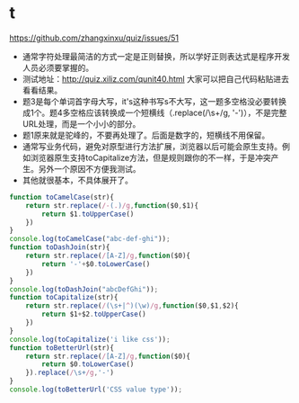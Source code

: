 
# t
https://github.com/zhangxinxu/quiz/issues/51

- 通常字符处理最简洁的方式一定是正则替换，所以学好正则表达式是程序开发人员必须要掌握的。
- 测试地址：http://quiz.xiliz.com/qunit40.html 大家可以把自己代码粘贴进去看看结果。
- 题3是每个单词首字母大写，it's这种书写s不大写，这一题多空格没必要转换成1个。题4多空格应该转换成一个短横线（.replace(/\s+/g, '-')），不是完整URL处理，而是一个小小的部分。
- 题1原来就是驼峰的，不要再处理了。后面是数字的，短横线不用保留。
- 通常写业务代码，避免对原型进行方法扩展，浏览器以后可能会原生支持。例如浏览器原生支持toCapitalize方法，但是规则跟你的不一样，于是冲突产生。另外一个原因不方便我测试。
- 其他就很基本，不具体展开了。

```js
function toCamelCase(str){
    return str.replace(/-(.)/g,function($0,$1){
        return $1.toUpperCase()
    })
}    
console.log(toCamelCase("abc-def-ghi"));
function toDashJoin(str){
    return str.replace(/[A-Z]/g,function($0){
        return '-'+$0.toLowerCase()
    })
}
console.log(toDashJoin("abcDefGhi"));
function toCapitalize(str){
    return str.replace(/(\s+|^)(\w)/g,function($0,$1,$2){
        return $1+$2.toUpperCase()
    })
}
console.log(toCapitalize('i like css'));
function toBetterUrl(str){
    return str.replace(/[A-Z]/g,function($0){
        return $0.toLowerCase()
    }).replace(/\s+/g,'-')
}
console.log(toBetterUrl('CSS value type'));
```